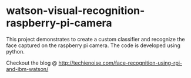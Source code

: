# watson-visual-recognition-raspberry-pi-camera
This project demonstrates to create a custom classifier and recognize the face captured on the raspberry pi camera. The code is developed using python.

Checkout the blog @ http://techienoise.com/face-recognition-using-rpi-and-ibm-watson/

